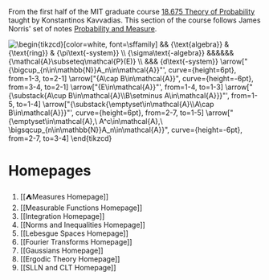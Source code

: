 From the first half of the MIT graduate course [18.675 Theory of Probability](http://student.mit.edu/catalog/search.cgi?search=18.675) taught by Konstantinos Kavvadias. This section of the course follows James Norris' set of notes [Probability and Measure](https://www.statslab.cam.ac.uk/~james/Lectures/pm.pdf).

<img src="https://i.upmath.me/svg/%5Cbegin%7Btikzcd%7D%5Bcolor%3Dwhite%2C%20font%3D%5Csffamily%5D%0A%09%26%26%20%7B%5Ctext%7Balgebra%7D%7D%20%26%20%7B%5Ctext%7Bring%7D%7D%20%26%20%7B%5Cpi%5Ctext%7B-system%7D%7D%20%5C%5C%0A%09%7B%5Csigma%5Ctext%7B-algebra%7D%7D%20%26%26%26%26%26%26%20%7B%5Cmathcal%7BA%7D%5Csubseteq%5Cmathcal%7BP%7D(E)%7D%20%5C%5C%0A%09%26%26%26%20%7Bd%5Ctext%7B-system%7D%7D%0A%09%5Carrow%5B%22%7B%5Cbigcup_%7Bn%5Cin%5Cmathbb%7BN%7D%7DA_n%5Cin%5Cmathcal%7BA%7D%7D%22'%2C%20curve%3D%7Bheight%3D6pt%7D%2C%20from%3D1-3%2C%20to%3D2-1%5D%0A%09%5Carrow%5B%22%7BA%5Ccap%20B%5Cin%5Cmathcal%7BA%7D%7D%22%2C%20curve%3D%7Bheight%3D-6pt%7D%2C%20from%3D3-4%2C%20to%3D2-1%5D%0A%09%5Carrow%5B%22%7BE%5Cin%5Cmathcal%7BA%7D%7D%22'%2C%20from%3D1-4%2C%20to%3D1-3%5D%0A%09%5Carrow%5B%22%7B%5Csubstack%7BA%5Ccup%20B%5Cin%5Cmathcal%7BA%7D%5C%5CB%5Csetminus%20A%5Cin%5Cmathcal%7BA%7D%7D%7D%22'%2C%20from%3D1-5%2C%20to%3D1-4%5D%0A%09%5Carrow%5B%22%7B%5Csubstack%7B%5Cemptyset%5Cin%5Cmathcal%7BA%7D%5C%5CA%5Ccap%20B%5Cin%5Cmathcal%7BA%7D%7D%7D%22'%2C%20curve%3D%7Bheight%3D6pt%7D%2C%20from%3D2-7%2C%20to%3D1-5%5D%0A%09%5Carrow%5B%22%7B%5Cemptyset%5Cin%5Cmathcal%7BA%7D%2C%5C%20A%5Ec%5Cin%5Cmathcal%7BA%7D%2C%5C%20%5Cbigsqcup_%7Bn%5Cin%5Cmathbb%7BN%7D%7DA_n%5Cin%5Cmathcal%7BA%7D%7D%22%2C%20curve%3D%7Bheight%3D-6pt%7D%2C%20from%3D2-7%2C%20to%3D3-4%5D%0A%5Cend%7Btikzcd%7D" alt="\begin{tikzcd}[color=white, font=\sffamily]
	&amp;&amp; {\text{algebra}} &amp; {\text{ring}} &amp; {\pi\text{-system}} \\
	{\sigma\text{-algebra}} &amp;&amp;&amp;&amp;&amp;&amp; {\mathcal{A}\subseteq\mathcal{P}(E)} \\
	&amp;&amp;&amp; {d\text{-system}}
	\arrow[&quot;{\bigcup_{n\in\mathbb{N}}A_n\in\mathcal{A}}&quot;', curve={height=6pt}, from=1-3, to=2-1]
	\arrow[&quot;{A\cap B\in\mathcal{A}}&quot;, curve={height=-6pt}, from=3-4, to=2-1]
	\arrow[&quot;{E\in\mathcal{A}}&quot;', from=1-4, to=1-3]
	\arrow[&quot;{\substack{A\cup B\in\mathcal{A}\\B\setminus A\in\mathcal{A}}}&quot;', from=1-5, to=1-4]
	\arrow[&quot;{\substack{\emptyset\in\mathcal{A}\\A\cap B\in\mathcal{A}}}&quot;', curve={height=6pt}, from=2-7, to=1-5]
	\arrow[&quot;{\emptyset\in\mathcal{A},\ A^c\in\mathcal{A},\ \bigsqcup_{n\in\mathbb{N}}A_n\in\mathcal{A}}&quot;, curve={height=-6pt}, from=2-7, to=3-4]
\end{tikzcd}" />

# Homepages
1. [[⛺Measures Homepage]]
2. [[Measurable Functions Homepage]]
3. [[Integration Homepage]]
4. [[Norms and Inequalities Homepage]]
5. [[Lebesgue Spaces Homepage]]
6. [[Fourier Transforms Homepage]]
7. [[Gaussians Homepage]]
8. [[Ergodic Theory Homepage]]
9. [[SLLN and CLT Homepage]]

